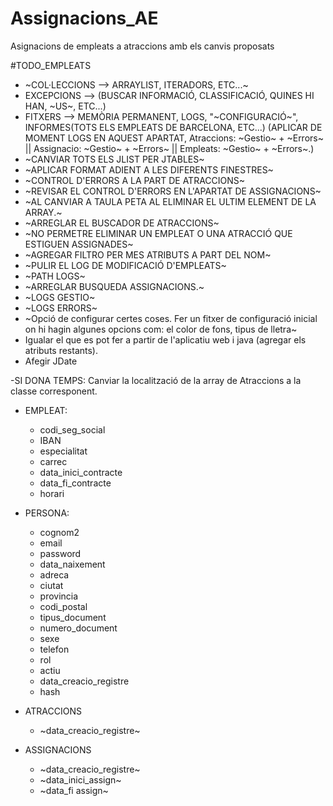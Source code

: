 # Assignacions_AE
Asignacions de empleats a atraccions amb els canvis proposats


#TODO_EMPLEATS
- ~COL·LECCIONS --> ARRAYLIST, ITERADORS, ETC...~
- EXCEPCIONS --> (BUSCAR INFORMACIÓ, CLASSIFICACIÓ, QUINES HI HAN, ~US~, ETC...)
- FITXERS --> MEMÒRIA PERMANENT, LOGS, "~CONFIGURACIÓ~", INFORMES(TOTS ELS EMPLEATS DE BARCELONA, ETC...) (APLICAR DE MOMENT LOGS EN AQUEST APARTAT,  Atraccions: ~Gestio~ + ~Errors~ || Assignacio: ~Gestio~ + ~Errors~ || Empleats: ~Gestio~ + ~Errors~.)
- ~CANVIAR TOTS ELS JLIST PER JTABLES~
- ~APLICAR FORMAT ADIENT A LES DIFERENTS FINESTRES~
- ~CONTROL D'ERRORS A LA PART DE ATRACCIONS~
- ~REVISAR EL CONTROL D'ERRORS EN L'APARTAT DE ASSIGNACIONS~
- ~AL CANVIAR A TAULA PETA AL ELIMINAR EL ULTIM ELEMENT DE LA ARRAY.~
- ~ARREGLAR EL BUSCADOR DE ATRACCIONS~
- ~NO PERMETRE ELIMINAR UN EMPLEAT O UNA ATRACCIÓ QUE ESTIGUEN ASSIGNADES~
- ~AGREGAR FILTRO PER MES ATRIBUTS A PART DEL NOM~
- ~PULIR EL LOG DE MODIFICACIÓ D'EMPLEATS~
- ~PATH LOGS~
- ~ARREGLAR BUSQUEDA ASSIGNACIONS.~
- ~LOGS GESTIO~ 
- ~LOGS ERRORS~
- ~Opció de configurar certes coses. Fer un fitxer de configuració inicial on hi hagin algunes opcions com: el color de fons, tipus de lletra~
- Igualar el que es pot fer a partir de l'aplicatiu web i java (agregar els atributs restants).
- Afegir JDate


-SI DONA TEMPS: Canviar la localització de la array de Atraccions a la classe corresponent.

- EMPLEAT:
	- codi_seg_social
	- IBAN
	- especialitat
	- carrec
	- data_inici_contracte
	- data_fi_contracte
	- horari

- PERSONA:
	- cognom2
	- email
	- password
	- data_naixement
	- adreca
	- ciutat
	- provincia
	- codi_postal
	- tipus_document
	- numero_document
	- sexe
	- telefon
	- rol
	- actiu		
	- data_creacio_registre
	- hash
 
- ATRACCIONS
	- ~data_creacio_registre~
	
- ASSIGNACIONS
	- ~data_creacio_registre~
	- ~data_inici_assign~
	- ~data_fi assign~
